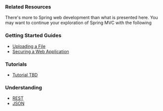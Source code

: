 ### Related Resources

There's more to Spring web development than what is presented here. You may want to continue your exploration of Spring MVC with the following

### Getting Started Guides

* [Uploading a File][gs-uploading-files]
* [Securing a Web Application][gs-securing-web]

[gs-uploading-files]: /guides/gs/uploading-files/content
[gs-securing-web]: /guides/gs/securing-web/content

### Tutorials

* [Tutorial TBD][tut-tbd]

[tut-tbd]: /guides/tutorials/tbd

### Understanding

* [REST][u-rest]
* [JSON][u-json]

[u-rest]: /understanding/rest
[u-json]: /understanding/json
